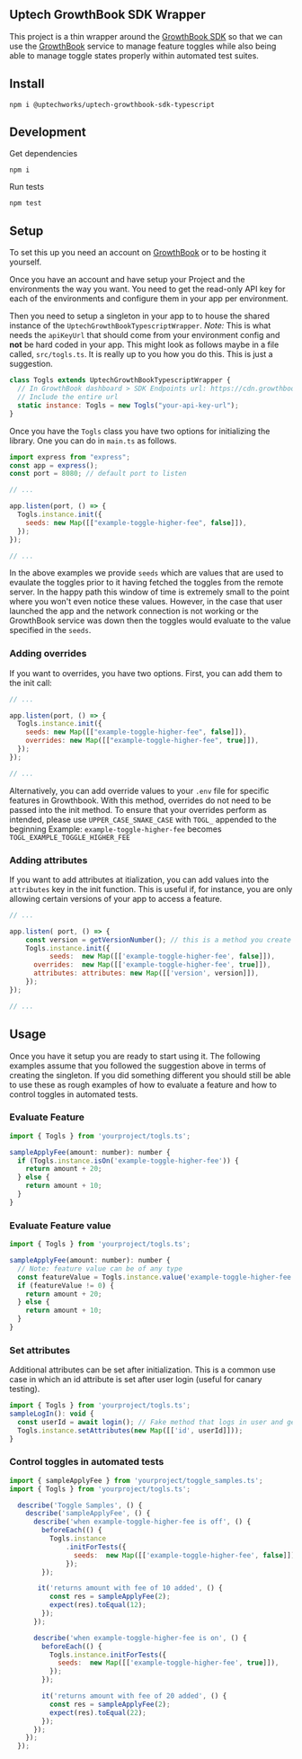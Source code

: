 ## Uptech GrowthBook SDK Wrapper

This project is a thin wrapper around the [GrowthBook SDK](https://github.com/growthbook/growthbook) so that we
can use the [GrowthBook][] service to manage feature toggles while also being
able to manage toggle states properly within automated test suites.

## Install

```
npm i @uptechworks/uptech-growthbook-sdk-typescript
```

## Development

Get dependencies

```
npm i
```

Run tests

```
npm test
```

## Setup

To set this up you need an account on [GrowthBook][] or to be hosting it
yourself.

Once you have an account and have setup your Project and the environments the
way you want. You need to get the read-only API key for each of the
environments and configure them in your app per environment.

Then you need to setup a singleton in your app to to house the shared instance
of the `UptechGrowthBookTypescriptWrapper`. _Note:_ This is what needs the `apiKeyUrl` that
should come from your environment config and **not** be hard coded in your app.
This might look as follows maybe in a file called, `src/togls.ts`. It is
really up to you how you do this. This is just a suggestion.

```javascript
class Togls extends UptechGrowthBookTypescriptWrapper {
  // In GrowthBook dashboard > SDK Endpoints url: https://cdn.growthbook.io/api/features/dev_Y1WwxOm9sDnIsO1DLvwJk76z3ribr3VoiTsaOs?project=prj_29g61lbb6s8290
  // Include the entire url
  static instance: Togls = new Togls("your-api-key-url");
}
```

Once you have the `Togls` class you have two options for initializing the
library. One you can do in `main.ts` as follows.

```javascript
import express from "express";
const app = express();
const port = 8080; // default port to listen

// ...

app.listen(port, () => {
  Togls.instance.init({
    seeds: new Map([["example-toggle-higher-fee", false]]),
  });
});

// ...
```

In the above examples we provide `seeds` which are values that are used to
evaulate the toggles prior to it having fetched the toggles from the remote
server. In the happy path this window of time is extremely small to the point
where you won't even notice these values. However, in the case that user
launched the app and the network connection is not working or the GrowthBook
service was down then the toggles would evaluate to the value specified in the
`seeds`.

### Adding overrides

If you want to overrides, you have two options. First, you can add them to the init call:

```javascript
// ...

app.listen(port, () => {
  Togls.instance.init({
    seeds: new Map([["example-toggle-higher-fee", false]]),
    overrides: new Map([["example-toggle-higher-fee", true]]),
  });
});

// ...
```

Alternatively, you can add override values to your `.env` file for specific features in Growthbook. With this method, overrides do not need to be passed into the init method. To ensure that your overrides perform as intended, please use `UPPER_CASE_SNAKE_CASE` with `TOGL_` appended to the beginning
Example: `example-toggle-higher-fee` becomes `TOGL_EXAMPLE_TOGGLE_HIGHER_FEE`

### Adding attributes

If you want to add attributes at itialization, you can add values into the `attributes` key in the init function. This is useful if, for instance, you are only allowing certain versions of your app to access a feature.

```javascript
// ...

app.listen( port, () => {
    const version = getVersionNumber(); // this is a method you create and provide the logic for
    Togls.instance.init({
		  seeds:  new Map([['example-toggle-higher-fee', false]]),
      overrides:  new Map([['example-toggle-higher-fee', true]]),
      attributes: attributes: new Map([['version', version]]),
	});
});

// ...
```

## Usage

Once you have it setup you are ready to start using it. The following examples
assume that you followed the suggestion above in terms of creating the
singleton. If you did something different you should still be able to use these
as rough examples of how to evaluate a feature and how to control toggles in
automated tests.

### Evaluate Feature

```javascript
import { Togls } from 'yourproject/togls.ts';

sampleApplyFee(amount: number): number {
  if (Togls.instance.isOn('example-toggle-higher-fee')) {
    return amount + 20;
  } else {
    return amount + 10;
  }
}
```

### Evaluate Feature value

```javascript
import { Togls } from 'yourproject/togls.ts';

sampleApplyFee(amount: number): number {
  // Note: feature value can be of any type
  const featureValue = Togls.instance.value('example-toggle-higher-fee');
  if (featureValue != 0) {
    return amount + 20;
  } else {
    return amount + 10;
  }
}
```

### Set attributes

Additional attributes can be set after initialization. This is a common use case in which an id attribute is set after user login (useful for canary testing).

```javascript
import { Togls } from 'yourproject/togls.ts';
sampleLogIn(): void {
  const userId = await login(); // Fake method that logs in user and gets user id
  Togls.instance.setAttributes(new Map([['id', userId]]));
}
```

### Control toggles in automated tests

```javascript
import { sampleApplyFee } from 'yourproject/toggle_samples.ts';
import { Togls } from 'yourproject/togls.ts';

  describe('Toggle Samples', () {
    describe('sampleApplyFee', () {
      describe('when example-toggle-higher-fee is off', () {
        beforeEach(() {
          Togls.instance
              .initForTests({
                seeds:  new Map([['example-toggle-higher-fee', false]]),
              });
        });

       it('returns amount with fee of 10 added', () {
          const res = sampleApplyFee(2);
          expect(res).toEqual(12);
        });
      });

      describe('when example-toggle-higher-fee is on', () {
        beforeEach(() {
          Togls.instance.initForTests({
            seeds:  new Map([['example-toggle-higher-fee', true]]),
          });
        });

        it('returns amount with fee of 20 added', () {
          const res = sampleApplyFee(2);
          expect(res).toEqual(22);
        });
      });
    });
  });
```

[GrowthBook Javascript SDK]: https://github.com/growthbook/growthbook
[GrowthBook]: https://www.growthbook.io
